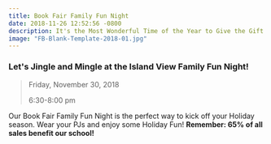 ```yaml
---
title: Book Fair Family Fun Night
date: 2018-11-26 12:52:56 -0800
description: It's the Most Wonderful Time of the Year to Give the Gift of Reading!
image: "FB-Blank-Template-2018-01.jpg"
---
```


### Let's Jingle and Mingle at the Island View Family Fun Night! 

> Friday, November 30, 2018
>
> 6:30-8:00 pm

Our Book Fair Family Fun Night is the perfect way to kick off your Holiday season. Wear your PJs and enjoy some Holiday Fun! **Remember: 65% of all sales benefit our school!** 